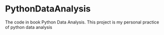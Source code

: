 # PythonDataAnalysis
The code in book Python Data Analysis.
This project is my personal practice of python data analysis
